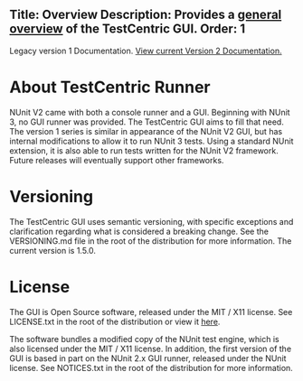 Title: Overview
Description: Provides a <a href="overview">general overview</a> of the TestCentric GUI.
Order: 1
---
<div class="notice">
    Legacy version 1 Documentation. <a href="/testcentric-gui">View current Version 2 Documentation.</a>
</div>

# About TestCentric Runner

NUnit V2 came with both a console runner and a GUI. Beginning with NUnit 3, no GUI runner was provided.
The TestCentric GUI aims to fill that need. The version 1 series is similar in appearance of the NUnit
V2 GUI, but has internal modifications to allow it to run NUnit 3 tests. Using a standard NUnit extension,
it is also able to run tests written for the NUnit V2 framework. Future releases will eventually support
other frameworks.

# Versioning

The TestCentric GUI uses semantic versioning, with specific exceptions and clarification
regarding what is considered a breaking change. See the VERSIONING.md file in the root of the
distribution for more information. The current version is 1.5.0.

# License

The GUI is Open Source software, released under the MIT / X11 license. See LICENSE.txt in the root of the distribution or view it [here](/testcentric-gui/docs/license.html).

The software bundles a modified copy of the NUnit test engine, which is also licensed under the
MIT / X11 license. In addition, the first version of the GUI is based in part on the NUnit 2.x
GUI runner, released under the NUnit license. See NOTICES.txt in the root of the distribution
for more information.
